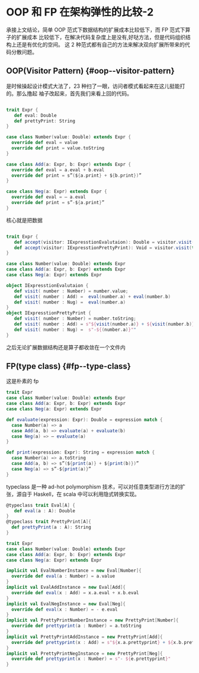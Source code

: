 # OOP 和 FP 在架构弹性的比较-2


承接上文结论，简单 OOP 范式下数据结构的扩展成本比较低下，而 FP 范式下算子的扩展成本
比较低下，在解决代码复杂度上是没有,好哒方法，但是代码组织结构上还是有优化的空间。
这 2 种范式都有自己的方法来解决双向扩展所带来的代码分散问题。


## OOP(Visitor Pattern) {#oop--visitor-pattern}

是时候操起设计模式大法了，23 种扫了一眼，访问者模式看起来在这儿挺能打的。那么撸起
袖子改起来，首先我们来看上回的代码。

```scala

trait Expr {
   def eval: Double
   def prettyPrint: String
}

case class Number(value: Double) extends Expr {
  override def eval = value
  override def print = value.toString
}

case class Add(a: Expr, b: Expr) extends Expr {
  override def eval = a.eval + b.eval
  override def print = s”(${a.print} + ${b.print})”
}

case class Neg(a: Expr) extends Expr {
  override def eval = — a.eval
  override def print = s”-${a.print}”
}
```

核心就是把数据

```scala

trait Expr {
   def accept(visitor: IExpresstionEvalutaion): Double = visitor.visit(this)
   def accept(visitor: IExpresstionPrettyPrint): Void = visitor.visit(this)
}

case class Number(value: Double) extends Expr
case class Add(a: Expr, b: Expr) extends Expr
case class Neg(a: Expr) extends Expr

object IExpresstionEvalutaion {
   def visit( number : Number) = number.value;
   def visit( number : Add) =  eval(number.a) + eval(number.b)
   def visit( number : Nug) =  eval(number.a)
}
object IExpresstionPrettyPrint {
   def visit( number : Number) = number.toString;
   def visit( number : Add) = s"${visit(number.a)} + ${visit(number.b)}"
   def visit( number : Nug) =  s"-${(number.a)}""
}
```

之后无论扩展数据结构还是算子都收敛在一个文件内


## FP(type class) {#fp--type-class}

这是朴素的 fp

```scala
trait Expr
case class Number(value: Double) extends Expr
case class Add(a: Expr, b: Expr) extends Expr
case class Neg(a: Expr) extends Expr

def evaluate(expression: Expr): Double = expression match {
  case Number(a) => a
  case Add(a, b) => evaluate(a) + evaluate(b)
  case Neg(a) => — evaluate(a)
}

def print(expression: Expr): String = expression match {
  case Number(a) => a.toString
  case Add(a, b) => s”(${print(a)} + ${print(b)})”
  case Neg(a) => s”-${print(a)}”
}
```

typeclass 是一种 ad-hot polymorphism 技术，可以对任意类型进行方法的扩张，源自于
Haskell，在 scala 中可以利用隐式转换实现。

```scala
@typeclass trait Eval[A] {
   def eval(a : A): Double
}
@typeclass trait PrettyPrint[A]{
  def prettyPrint(a : A): String
}

trait Expr
case class Number(value: Double) extends Expr
case class Add(a: Expr, b: Expr) extends Expr
case class Neg(a: Expr) extends Expr

implicit val EvalNumberInstance = new Eval[Number]{
  override def eval(a : Number) = a.value
}
implicit val EvalAddInstance = new Eval[Add]{
  override def eval(x : Add) = x.a.eval + x.b.eval
}
implicit val EvalNegInstance = new Eval[Neg]{
  override def eval(x : Number) = - e.eval
}
implicit val PrettyPrintNumberInstance = new PrettyPrint[Number]{
  override def prettyprint(a : Number) = a.toString
}
implicit val PrettyPrintAddInstance = new PrettyPrint[Add]{
  override def prettyprint(x : Add) = s"${x.a.prettyprint} + ${x.b.prettyprint}"
}
implicit val PrettyPrintNegInstance = new PrettyPrint[Neg]{
  override def prettyprint(x : Number) = s"- ${e.prettyprint}"
}
```


